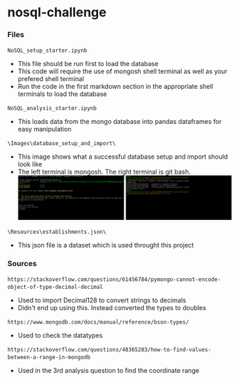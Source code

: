 # nosql-challenge

### Files
`NoSQL_setup_starter.ipynb`
* This file should be run first to load the database
* This code will require the use of mongosh shell terminal as well as your prefered shell terminal
* Run the code in the first markdown section in the appropriate shell terminals to load the database

`NoSQL_analysis_starter.ipynb`
* This loads data from the mongo database into pandas dataframes for easy manipulation

`\Images\database_setup_and_import\`
* This image shows what a successful database setup and import should look like
* The left terminal is mongosh. The right terminal is git bash.
![successful setup and import image](https://github.com/ljulbrich/nosql-challenge/blob/main/Images/database_setup_and_import.PNG)

`\Resources\establishments.json\`
* This json file is a dataset which is used throught this project

### Sources
`https://stackoverflow.com/questions/61456784/pymongo-cannot-encode-object-of-type-decimal-decimal`
* Used to import Decimal128 to convert strings to decimals
* Didn't end up using this. Instead converted the types to doubles

`https://www.mongodb.com/docs/manual/reference/bson-types/`
* Used to check the datatypes

`https://stackoverflow.com/questions/48365283/how-to-find-values-between-a-range-in-mongodb`
* Used in the 3rd analysis question to find the coordinate range
